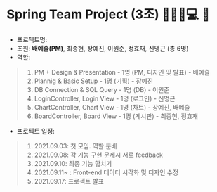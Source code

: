 # Spring Team Project (3조)  🧑‍🤝‍🧑💻 💪

* 프로젝트명: 
* 조원: **배예슬(PM)**, 최종현, 장예진, 이원준, 정효재, 신명근 (총 6명)
* 역할: 
> 1. PM + Design & Presentation - 1명 (PM, 디자인 및 발표) - 배예슬
>  2. Plannig & Basic Setup - 1명 (기획) - 장예진
> 3. DB Connection & SQL Query - 1명 (DB) - 이원준
>  4. LoginController, Login View - 1명 (로그인) - 신명근
>  5. ChartController, Chart View - 1명 (차트) - 장예진, 배예슬
>  6. BoardController, Board View - 1명 (게시판) - 최종현, 정효재

* 프로젝트 일정:
>  1. 2021.09.03: 첫 모임. 역할 분배
>  2. 2021.09.08: 각 기능 구현 문제시 서로 feedback 
>  3. 2021.09.10: 최종 기능 합치기
>  4. 2021.09.11~ : Front-end 데이터 시각화 및 디자인 수정
>  5. 2021.09.17: 프로젝트 발표
